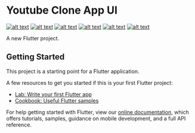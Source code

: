 # Youtube Clone App UI

<!-- Please don't remove this: Grab your social icons from https://github.com/carlsednaoui/gitsocial -->

<!-- display the social media buttons in your README -->

[![alt text][1.1]][1]
[![alt text][2.1]][2]
[![alt text][3.1]][3]
[![alt text][4.1]][4]
[![alt text][5.1]][5]
[![alt text][6.1]][6]


<!-- links to social media icons -->
<!-- no need to change these -->

<!-- icons with padding -->

[1.1]: https://img.icons8.com/bubbles/1x/patreon.png 
[2.1]: https://img.icons8.com/fluent/1x/youtube-play.png (facebook icon with padding)
[3.1]: http://i.imgur.com/yCsTjba.png (google plus icon with padding)
[4.1]: http://i.imgur.com/YckIOms.png (tumblr icon with padding)
[5.1]: http://i.imgur.com/1AGmwO3.png (dribbble icon with padding)
[6.1]: http://i.imgur.com/0o48UoR.png (github icon with padding)


<!-- links to your social media accounts -->
<!-- update these accordingly -->

[1]: http://www.twitter.com/carlsednaoui
[2]: http://www.facebook.com/sednaoui
[3]: https://plus.google.com/+CarlSednaoui
[4]: http://carlsed.tumblr.com
[5]: http://dribbble.com/carlsednaoui
[6]: http://www.github.com/carlsednaoui

<!-- Please don't remove this: Grab your social icons from https://github.com/carlsednaoui/gitsocial -->

A new Flutter project.

## Getting Started

This project is a starting point for a Flutter application.

A few resources to get you started if this is your first Flutter project:

- [Lab: Write your first Flutter app](https://flutter.dev/docs/get-started/codelab)
- [Cookbook: Useful Flutter samples](https://flutter.dev/docs/cookbook)

For help getting started with Flutter, view our
[online documentation](https://flutter.dev/docs), which offers tutorials,
samples, guidance on mobile development, and a full API reference.

